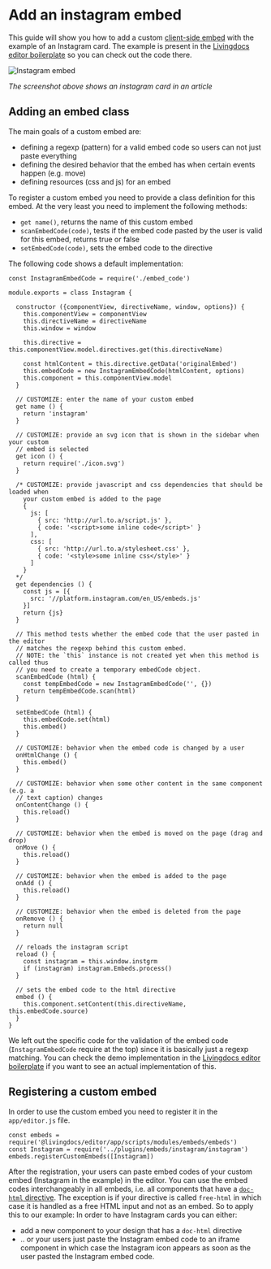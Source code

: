 # Add an instagram embed

This guide will show you how to add a custom [client-side embed](../reference-docs/editor-configuration/editing-features.md#embeds) with the example of an Instagram card.
The example is present in the [Livingdocs editor boilerplate](https://github.com/livingdocsIO/livingdocs-editor-boilerplate) so you can check out the code there.

![Instagram embed](./embed-images/instagram.png)

*The screenshot above shows an instagram card in an article*

## Adding an embed class

The main goals of a custom embed are:
- defining a regexp (pattern) for a valid embed code so users can not just paste everything
- defining the desired behavior that the embed has when certain events happen (e.g. move)
- defining resources (css and js) for an embed

To register a custom embed you need to provide a class definition for this embed.
At the very least you need to implement the following methods:
- `get name()`, returns the name of this custom embed
- `scanEmbedCode(code)`, tests if the embed code pasted by the user is valid for this embed, returns true or false
- `setEmbedCode(code)`, sets the embed code to the directive

The following code shows a default implementation:
```
const InstagramEmbedCode = require('./embed_code')

module.exports = class Instagram {

  constructor ({componentView, directiveName, window, options}) {
    this.componentView = componentView
    this.directiveName = directiveName
    this.window = window

    this.directive = this.componentView.model.directives.get(this.directiveName)

    const htmlContent = this.directive.getData('originalEmbed')
    this.embedCode = new InstagramEmbedCode(htmlContent, options)
    this.component = this.componentView.model
  }

  // CUSTOMIZE: enter the name of your custom embed
  get name () {
    return 'instagram'
  }

  // CUSTOMIZE: provide an svg icon that is shown in the sidebar when your custom
  // embed is selected
  get icon () {
    return require('./icon.svg')
  }

  /* CUSTOMIZE: provide javascript and css dependencies that should be loaded when
    your custom embed is added to the page
    {
      js: [
        { src: 'http://url.to.a/script.js' },
        { code: '<script>some inline code</script>' }
      ],
      css: [
        { src: 'http://url.to.a/stylesheet.css' },
        { code: '<style>some inline css</style>' }
      ]
    }
  */
  get dependencies () {
    const js = [{
      src: '//platform.instagram.com/en_US/embeds.js'
    }]
    return {js}
  }

  // This method tests whether the embed code that the user pasted in the editor
  // matches the regexp behind this custom embed.
  // NOTE: the `this` instance is not created yet when this method is called thus
  // you need to create a temporary embedCode object.
  scanEmbedCode (html) {
    const tempEmbedCode = new InstagramEmbedCode('', {})
    return tempEmbedCode.scan(html)
  }

  setEmbedCode (html) {
    this.embedCode.set(html)
    this.embed()
  }

  // CUSTOMIZE: behavior when the embed code is changed by a user
  onHtmlChange () {
    this.embed()
  }

  // CUSTOMIZE: behavior when some other content in the same component (e.g. a
  // text caption) changes
  onContentChange () {
    this.reload()
  }

  // CUSTOMIZE: behavior when the embed is moved on the page (drag and drop)
  onMove () {
    this.reload()
  }

  // CUSTOMIZE: behavior when the embed is added to the page
  onAdd () {
    this.reload()
  }

  // CUSTOMIZE: behavior when the embed is deleted from the page
  onRemove () {
    return null
  }

  // reloads the instagram script
  reload () {
    const instagram = this.window.instgrm
    if (instagram) instagram.Embeds.process()
  }

  // sets the embed code to the html directive
  embed () {
    this.component.setContent(this.directiveName, this.embedCode.source)
  }
}
```

We left out the specific code for the validation of the embed code (`InstagramEmbedCode` require at the top) since it is basically just a regexp matching. You can check the demo implementation in the [Livingdocs editor boilerplate](https://github.com/livingdocsIO/livingdocs-editor-boilerplate) if you want to see an actual implementation of this.

## Registering a custom embed

In order to use the custom embed you need to register it in the `app/editor.js` file.
```
const embeds = require('@livingdocs/editor/app/scripts/modules/embeds/embeds')
const Instagram = require('../plugins/embeds/instagram/instagram')
embeds.registerCustomEmbeds([Instagram])
```

After the registration, your users can paste embed codes of your custom embed (Instagram in the example) in the editor. You can use the embed codes interchangeably in all embeds, i.e. all components that have a [`doc-html` directive](../reference-docs/project-config/directives/html.md). The exception is if your directive is called `free-html` in which case it is handled as a free HTML input and not as an embed.
So to apply this to our example: In order to have Instagram cards you can either:
- add a new component to your design that has a `doc-html` directive
- .. or your users just paste the Instagram embed code to an iframe component in which case the Instagram icon appears as soon as the user pasted the Instagram embed code.
